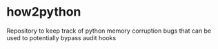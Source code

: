 # how2python
Repository to keep track of python memory corruption bugs that can be used to potentially bypass audit hooks 
